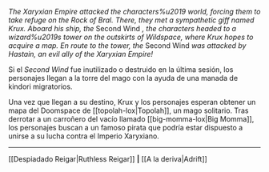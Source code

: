 _The Xaryxian Empire attacked the characters%u2019 world, forcing them to take refuge on the Rock of Bral. There, they met a sympathetic giff named Krux. Aboard his ship, the_ Second Wind _, the characters headed to a wizard%u2019s tower on the outskirts of Wildspace, where Krux hopes to acquire a map. En route to the tower, the_ Second Wind _was attacked by Hastain, an evil ally of the Xaryxian Empire!_

Si el  _Second Wind_ fue inutilizado o destruido en la última sesión, los personajes llegan a la torre del mago con la ayuda de una manada de kindori migratorios.

Una vez que llegan a su destino, Krux y los personajes esperan obtener un mapa del Doomspace de [[topolah-lox|Topolah]], un mago solitario. Tras derrotar a un carroñero del vacío llamado [[big-momma-lox|Big Momma]], los personajes buscan a un famoso pirata que podría estar dispuesto a unirse a su lucha contra el Imperio Xaryxiano.

* * *

[[Despiadado Reigar|Ruthless Reigar]] **|** [[A la deriva|Adrift]]

